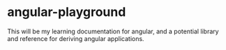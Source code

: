 # angular-playground
This will be my learning documentation for angular, and a potential library and reference for deriving angular applications.
